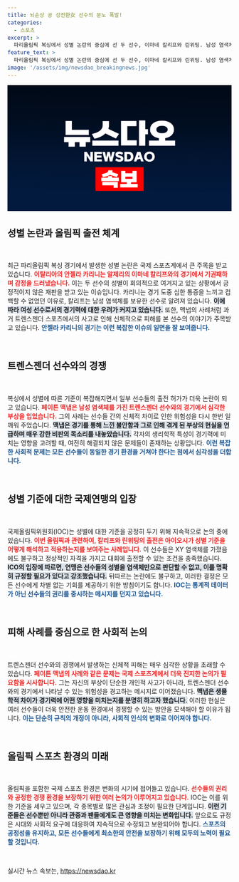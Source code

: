 ```yaml
---
title: 뇌손상 공 성전환女 선수의 분노 폭발!
categories:
  - 스포츠
excerpt: >
  파리올림픽 복싱에서 성별 논란의 중심에 선 두 선수, 이마네 칼리프와 린위팅. 남성 염색체를 가진 이들의 출전으로 인해 선수들의 불만이 폭주하고 있다. 과연 이들은 정당한 싸움을 할 수 있을까?
feature_text: >
  파리올림픽 복싱에서 성별 논란의 중심에 선 두 선수, 이마네 칼리프와 린위팅. 남성 염색체를 가진 이들의 출전으로 인해 선수들의 불만이 폭주하고 있다. 과연 이들은 정당한 싸움을 할 수 있을까?
image: '/assets/img/newsdao_breakingnews.jpg'
---
```


<p><img src="/assets/img/newsdao_breakingnews.jpg" alt="ranknews 속보" /></p>

<h2 data-ke-size="size26">성별 논란과 올림픽 출전 체계</h2>

<p data-ke-size="size16">&nbsp;</p>

<p>최근 파리올림픽 복싱 경기에서 발생한 성별 논란은 국제 스포츠계에서 큰 주목을 받고 있습니다. <b><span style="color: #ee2323;">이탈리아의 안젤라 카리니는 알제리의 이마네 칼리프와의 경기에서 기권패하며 감정을 드러냈습니다.</span></b> 이는 두 선수의 성별이 회의적으로 여겨지고 있는 상황에서 긍정적이지 않은 재판을 받고 있는 이슈입니다. 카리니는 경기 도중 심한 통증을 느끼고 컴백할 수 없었던 이유로, 칼리프는 남성 염색체를 보유한 선수로 알려져 있습니다. <b><span style="background-color: #21538527;">이에 따라 여성 선수로서의 경기력에 대한 우려가 커지고 있습니다.</span></b> 또한, 맥냅의 사례처럼 과거 트렌스젠더 스포츠에서의 사고로 인해 신체적으로 피해를 본 선수의 이야기가 주목받고 있습니다. <b><span style="color: #1a5490;">안젤라 카리니의 경기는 이런 복잡한 이슈의 일면을 잘 보여줍니다.</span></b></p>

<p data-ke-size="size16">&nbsp;</p>

<h2 data-ke-size="size26">트렌스젠더 선수와의 경쟁</h2>

<p data-ke-size="size16">&nbsp;</p>

<p>복싱에서 성별에 따른 기준이 복잡해지면서 일부 선수들의 출전 허가가 더욱 논란이 되고 있습니다. <b><span style="color: #ee2323;">페이튼 맥냅은 남성 염색체를 가진 트렌스젠더 선수와의 경기에서 심각한 부상을 입었습니다.</span></b> 그의 사례는 선수들 간의 신체적 차이로 인한 위험성을 다시 한번 일깨워 주었습니다. <b><span style="background-color: #21538527;">맥냅은 경기를 통해 느낀 불안함과 그로 인해 겪게 된 부상의 현실을 언급하며 매우 강한 비판의 목소리를 내놓았습니다.</span></b> 각자의 생리학적 특성이 경기력에 미치는 영향을 고려할 때, 여전히 해결되지 않은 문제들이 존재하는 상황입니다. <b><span style="color: #1a5490;">이런 복잡한 사회적 문제는 모든 선수들이 동일한 경기 환경을 거쳐야 한다는 점에서 심각성을 더합니다.</span></b></p>

<p data-ke-size="size16">&nbsp;</p>

<h2 data-ke-size="size26">성별 기준에 대한 국제연맹의 입장</h2>

<p data-ke-size="size16">&nbsp;</p>

<p>국제올림픽위원회(IOC)는 성별에 대한 기준을 공정히 두기 위해 지속적으로 논의 중에 있습니다. <b><span style="color: #ee2323;">이번 올림픽과 관련하여, 칼리프와 린위팅의 출전은 아이오시가 성별 기준을 어떻게 해석하고 적용하는지를 보여주는 사례입니다.</span></b> 이 선수들은 XY 염색체를 가졌음에도 불구하고 정상적인 자격을 가지고 대회에 출전할 수 있는 조건을 충족했습니다. <b><span style="background-color: #21538527;">ICO의 입장에 따르면, 연맹은 선수들의 성별을 염색체만으로 판단할 수 없고, 이를 명확히 규정할 필요가 있다고 강조했습니다.</span></b> 뒤따르는 논란에도 불구하고, 이러한 결정은 모든 선수에게 차별 없는 기회를 제공하기 위한 방침이기도 합니다. <b><span style="color: #1a5490;">IOC는 통계적 데이터가 아닌 선수들의 권리를 중시하는 메시지를 던지고 있습니다.</span></b></p>

<p data-ke-size="size16">&nbsp;</p>

<h2 data-ke-size="size26">피해 사례를 중심으로 한 사회적 논의</h2>

<p data-ke-size="size16">&nbsp;</p>

<p>트렌스젠더 선수와의 경쟁에서 발생하는 신체적 피해는 매우 심각한 상황을 초래할 수 있습니다. <b><span style="color: #ee2323;">페이튼 맥냅의 사례와 같은 문제는 국제 스포츠계에서 더욱 진지한 논의가 필요함을 시사합니다.</span></b> 그는 자신의 부상이 단순한 개인적 사고가 아니라, 트렌스젠더 선수와의 경기에서 나타날 수 있는 위험성을 경고하는 메시지로 이어졌습니다. <b><span style="background-color: #21538527;">맥냅은 생물학적 차이가 경기력에 어떤 영향을 미치는지를 분명히 하고자 했습니다.</span></b> 이러한 현실은 여러 선수들이 더욱 안전한 운동 환경에서 경쟁할 수 있는 방안을 모색해야 할 이유가 됩니다. <b><span style="color: #1a5490;">이는 단순히 규칙의 개정이 아니라, 사회적 인식의 변화로 이어져야 합니다.</span></b></p>

<p data-ke-size="size16">&nbsp;</p>

<h2 data-ke-size="size26">올림픽 스포츠 환경의 미래</h2>

<p data-ke-size="size16">&nbsp;</p>

<p>올림픽을 포함한 국제 스포츠 환경은 변화의 시기에 접어들고 있습니다. <b><span style="color: #ee2323;">선수들의 권리와 공정한 경쟁 환경을 보장하기 위한 여러 논의가 이루어지고 있습니다.</span></b> IOC는 이를 위한 기준을 세우고 있으며, 각 종목별로 많은 관심과 조정이 필요한 단계입니다. <b><span style="background-color: #21538527;">이런 기준들은 선수뿐만 아니라 관중과 팬들에게도 큰 영향을 미치는 변화입니다.</span></b> 앞으로도 규정은 시대와 사회적 요구에 대응하여 지속적으로 수정되고 보완되어야 합니다. <b><span style="color: #1a5490;">스포츠의 공정성을 유지하고, 모든 선수들에게 최소한의 안전을 보장하기 위해 모두의 노력이 필요할 것입니다.</span></b></p>

<p data-ke-size="size16">&nbsp;</p>
실시간 뉴스 속보는, <a href="https://newsdao.kr" rel="dofollow">https://newsdao.kr</a>


